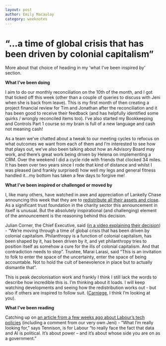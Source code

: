 ```yaml
---
layout: post
author: Emily Macaulay
category: weeknotes
---
```


# “...a time of global crisis that has been driven by colonial capitalism”

More about that choice of heading in my ‘what I’ve been inspired by’ section.

**What I’ve been doing**

I aim to do our monthly reconciliation on the 10th of the month, and I got that ticked off this week (other than a couple of queries to discuss with Jeni when she is back from leave). This is my first month of then creating a project financial review for Tim and Jonathan after the reconciliation and it has been good to receive their feedback (and has helpfully identified some quirks / wrongly reconciled items too).  I’ve also started my Bookkeeping and Controls Part 1 course so my brain is full of a new language and cash not meaning cash!

As a team we’ve chatted about a tweak to our meeting cycles to refocus on what outcomes we want from each of them and I’m interested to see how that plays out, we’ve also been talking about how an Advisory Board may work, and there’s great work being driven by Helena on implementing a CRM. 
Over the weekend I did a cycle ride with friends that clocked 34 miles.  It has been over two years since I rode that kind of distance and whilst I was pleased (and frankly surprised) how well my legs and general fitness handled it…my bottom has taken a few days to forgive me!

**What I’ve been inspired or challenged or moved by**

I, like many others, have watched in awe and appreciation of Lankelly Chase announcing this week that they are to [redistribute all their assets and close](https://lankellychase.org.uk/news/lankelly-chase-to-wholly-redistribute-its-assessts-over-the-next-five-years/). As a significant trust foundation in the charity sector this announcement in itself is unusual.  But the absolutely inspirational (and challenging) element of the announcement is the reasoning behind this decision.

Julian Corner, the Chief Executive, said ([in a video explaining their decision](https://youtu.be/vtMYUOewZIc)) - “We’re moving through a time of global crisis that has been driven by colonial capitalism. Philanthropy is a function of colonial capitalism, has been shaped by it, has been driven by it, and yet philanthropy tries to position itself as somehow a cure for the ills of colonial capitalism. And that contradiction needs to stop”.
Trustee, Marai Larasi, said “This is an invitation to folk to enter the space of the uncertainty, enter the space of being accountable. Not to hold the cult of benevolence in place but to actually dismantle that”.

This is peak decolonisation work and frankly I think I still lack the words to describe how incredible this is.  I’m thinking about it loads.  I will keep watching developments and seeing how the redistribution works out - but also if others are inspired to follow suit. ([Carniege](https://carnegieuktrust.org.uk/), I think I’m looking at you).

**What I’ve been reading**

Catching up on [an article from a few weeks ago about Labour’s tech policies](https://techmonitor.ai/policy/digital-economy/so-what-are-labours-tech-policies-exactly) (including a comment from our very own Jeni) - “What I’m really looking for,” says Tennison, is for Labour “to really face the fact that data and AI is political. It’s about power – and it’s about whose side you are on as a government.”